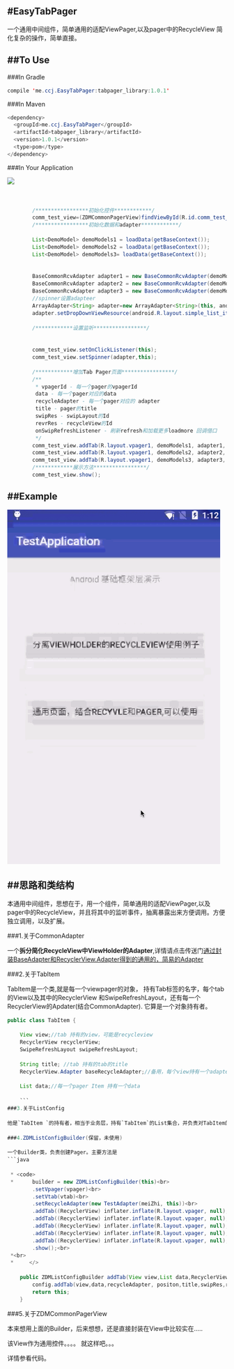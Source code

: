 
#EasyTabPager 
---

一个通用中间组件，简单通用的适配ViewPager,以及pager中的RecycleView
简化复杂的操作，简单直接。


##To Use
---
###In Gradle
```java
compile 'me.ccj.EasyTabPager:tabpager_library:1.0.1'

```


###In Maven
```java
<dependency>
  <groupId>me.ccj.EasyTabPager</groupId>
  <artifactId>tabpager_library</artifactId>
  <version>1.0.1</version>
  <type>pom</type>
</dependency>

```

###In Your Application

![](http://img.blog.csdn.net/20170330150152528?watermark/2/text/aHR0cDovL2Jsb2cuY3Nkbi5uZXQvY2NqNjU5/font/5a6L5L2T/fontsize/400/fill/I0JBQkFCMA==/dissolve/70/gravity/SouthEast)

```java


        /*****************初始化控件************/
        comm_test_view=(ZDMCommonPagerView)findViewById(R.id.comm_test_view);
        /*****************初始化数据和adapter************/

        List<DemoModel> demoModels1 = loadData(getBaseContext());
        List<DemoModel> demoModels2 = loadData(getBaseContext());
        List<DemoModel> demoModels3= loadData(getBaseContext());
        

        BaseCommonRcvAdapter adapter1 = new BaseCommonRcvAdapter(demoModels1);
        BaseCommonRcvAdapter adapter2 = new BaseCommonRcvAdapter(demoModels2);
        BaseCommonRcvAdapter adapter3 = new BaseCommonRcvAdapter(demoModels3);
        //spinner设置adapteer
        ArrayAdapter<String> adapter=new ArrayAdapter<String>(this, android.R.layout.simple_list_item_1, obj);
        adapter.setDropDownViewResource(android.R.layout.simple_list_item_1);

        /************设置监听*****************/


        comm_test_view.setOnClickListener(this);
        comm_test_view.setSpinner(adapter,this);
        
        /************增加Tab Pager页面*****************/
        /**
         * vpagerId - 每一个pager的vpagerId
         data - 每一个pager对应的data
         recycleAdapter - 每一个pager对应的 adapter
         title - pager的title
         swipRes - swipLayout的Id
         revrRes - recycleView的Id
         onSwipRefreshListener - 刷新refresh和加载更多loadmore 回调借口
         */
        comm_test_view.addTab(R.layout.vpager1, demoModels1, adapter1, "标-题1", R.id.sr_layout, R.id.list, this);
        comm_test_view.addTab(R.layout.vpager1, demoModels2, adapter2, "标-题2", R.id.sr_layout, R.id.list, this);
        comm_test_view.addTab(R.layout.vpager1, demoModels3, adapter3, "标-题3", R.id.sr_layout, R.id.list, this);
        /************展示方法*****************/
        comm_test_view.show();

```


##Example
---
![](https://github.com/ccj659/EasyTabPager/blob/master/easyTabPager2.gif)

##思路和类结构
---
本通用中间组件，思想在于，用一个组件，简单通用的适配ViewPager,以及pager中的RecycleView，并且将其中的监听事件，抽离暴露出来方便调用。方便独立调用，以及扩展。




###1.关于CommonAdapter

一个**拆分简化RecycleView中ViewHolder的Adapter**,详情请点击传送门[通过封装BaseAdapter和RecyclerView.Adapter得到的通用的，简易的Adapter](https://github.com/tianzhijiexian/CommonAdapter)

###2.关于TabItem

TabItem是一个类,就是每一个viewpager的对象， 持有Tab标签的名字，每个tab的View以及其中的RecyclerView 和SwipeRefreshLayout，还有每一个RecyclerView的Apdater(结合CommonAdapter). 它算是一个对象持有者。



```java 
public class TabItem {

    View view;//tab 持有的view，可能是recycleview
    RecyclerView recyclerView;
    SwipeRefreshLayout swipeRefreshLayout;

    String title; //tab 持有的tab的title
    RecyclerView.Adapter baseRecycleAdapter;//备用，每个view持有一个adapter

    List data;//每一个pager Item 持有一个data
    
    ```
###3.关于ListConfig

他是`TabItem `的持有者，相当于业务层，持有`TabItem`的List集合，并负责对TabItem的存取，以及监听设置。内部持有`InPagerAdapter` 保证viewpager的正常运转。它来作为中间层，和外部调用者进行交互。

###4.ZDMListConfigBuilder(保留，未使用)

一个Builder类，负责创建Pager。主要方法是
```java

 * <code>
 *      builder = new ZDMListConfigBuilder(this)<br>
        .setVpager(vpager)<br>
        .setVtab(vtab)<br>
        .setRecycleAdapter(new TestAdapter(meiZhi, this))<br>
        .addTab((RecyclerView) inflater.inflate(R.layout.vpager, null),"标-题1")<br>
        .addTab((RecyclerView) inflater.inflate(R.layout.vpager, null),"标-题2")<br>
        .addTab((RecyclerView) inflater.inflate(R.layout.vpager, null),"标-题3")<br>
        .addTab((RecyclerView) inflater.inflate(R.layout.vpager, null),"标-题4")<br>
        .addTab((RecyclerView) inflater.inflate(R.layout.vpager, null),"标-题5")<br>
        .show();<br>
 *<br>
 *     </>

    public ZDMListConfigBuilder addTab(View view,List data,RecyclerView.Adapter recycleAdapter, int positon, String title, int swipRes, int revrRes, OnSwipRefreshListener onSwipRefreshListener) {
        config.addTab(view,data,recycleAdapter, positon,title,swipRes,revrRes,onSwipRefreshListener);
        return this;
    }


```

###5.关于ZDMCommonPagerView

本来想用上面的Builder，后来想想，还是直接封装在View中比较实在.....

该View作为通用控件。。。。 就这样吧。。。 

详情参看代码。

 


 
